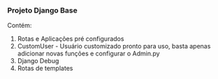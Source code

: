 ### Projeto Django Base

Contém:
1. Rotas e Aplicações pré configurados
2. CustomUser - Usuário customizado pronto para uso, basta apenas adicionar novas funções e configurar o Admin.py
3. Django Debug
4. Rotas de templates

